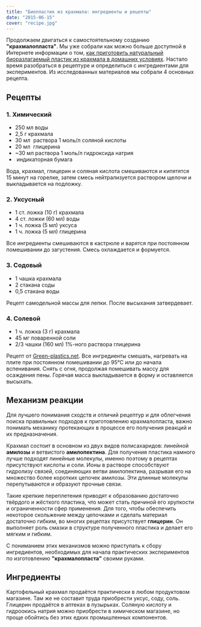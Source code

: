 ```yaml
---
title: "Биопластик из крахмала: ингредиенты и рецепты"
date: "2015-06-15"
cover: "recipe.jpg"
---
```


Продолжаем двигаться к самостоятельному созданию **"крахмалопласта"**. Мы уже собрали как можно больше доступной в Интернете информации о том, [как приготовить натуральный биоразлагаемый пластик из крахмала в домашних условиях](/practice/project/starch-plastic-info/). Настало время разобраться в рецептуре и определиться с ингредиентами для экспериментов. Из исследованных материалов мы собрали 4 основных рецепта.

## Рецепты

### 1. Химический

- 250 мл воды
- 2,5 г крахмала
- 30 мл  раствора 1 моль/л соляной кислоты
- 20 мл  глицерина
- ~30 мл раствора 1 моль/л гидроксида натрия
-  индикаторная бумага

Вода, крахмал, глицерин и соляная кислота смешиваются и кипятятся 15 минут на горелке, затем смесь нейтрализуется раствором щелочи и выкладывается на подложку.

### 2. Уксусный

- 1 ст. ложка (10 г) крахмала
- 4 ст. ложки (60 мл) воды
- 1 ч. ложка (5 мл) уксуса
- 1 ч. ложка (5 мл) глицерина

Все ингредиенты смешиваются в кастрюле и варятся при постоянном помешивании до загустения. Смесь охлаждается и формуется.

### 3. Содовый

- 1 чашка крахмала
- 2 стакана соды
- 0,5 стакана воды

Рецепт самодельной массы для лепки. После высыхания затвердевает.

### 4. Солевой

- 1 ч. ложка (3 г) крахмала
- 45 мг поваренной соли
- 2/3 чашки (160 мл) 1%-ного раствора глицерина

Рецепт от [Green-plastics.net](http://green-plastics.net/posts/76/qaa-help-with-cornstarch-pla-plastic-project/). Все ингредиенты смешать, нагревать на плите при постоянном помешивании до 95°С или до начала вспенивания. Снять с огня, продолжая помешивать массу для осаждения пены. Горячая масса выкладывается в форму и оставляется высыхать.

## Механизм реакции

Для лучшего понимания сходств и отличий рецептур и для облегчения поиска правильных подходов к приготовлению крахмалопласта, важно понимать механику протекающих в процессе его получения реакций и их предназначения.

Крахмал состоит в основном из двух видов полисахаридов: линейной **амилозы** и ветвистого **амилопектина**. Для получения пластика намного лучше подходят линейные молекулы, именно поэтому в рецептах присутствуют кислоты и соли. Ионы в растворе способствуют гидролизу связей, соединяющих ветви амилопектина, разрывая его на множество более коротких цепочек амилозы. Эти длинные молекулы перепутываются и образуют прочные связи.

Такие крепкие переплетения приводят к образованию достаточно твёрдого и жёсткого пластика, что может стать причиной его хрупкости и ограниченности сфер применения. Для того, чтобы обеспечить некоторое скольжение между цепочками и сделать материал достаточно гибким, во многих рецептах присутствует **глицерин**. Он выполняет роль смазки в структуре полученного пластика и делает его мягким и гибким.

С пониманием этих механизмов можно приступать к сбору ингредиентов, необходимых для начала практических экспериментов по изготовлению **"крахмалопласта"** своими руками.

## Ингредиенты

Картофельный крахмал продаётся практически в любом продуктовом магазине. Там же не составит труда приобрести уксус, соду, соль. Глицерин продаётся в аптеках в пузырьках. Соляную кислоту и гидроокись натрия можно приобрести в химическом магазине, но проще обойтись без этих едких промышленных компонентов.

